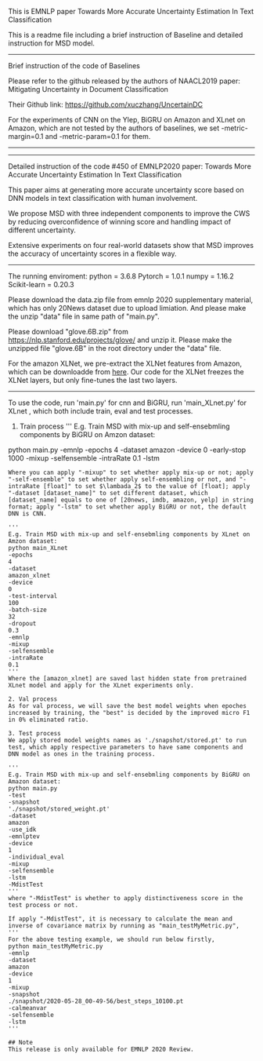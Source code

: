 This is EMNLP paper Towards More Accurate Uncertainty Estimation In Text Classification

This is a readme file including a brief instruction of Baseline and detailed instruction for MSD model.
_______________________________________________________________________________________
Brief instruction of the code of Baselines

Please refer to the github released by the authors of NAACL2019 paper: Mitigating Uncertainty in Document Classification

Their Github link: https://github.com/xuczhang/UncertainDC

For the experiments of CNN on the Ylep,  BiGRU on Amazon and XLnet on Amazon, which are not tested by the authors of baselines, we set -metric-margin=0.1 and -metric-param=0.1 for them.
_______________________________________________________________________________________
_______________________________________________________________________________________
Detailed instruction of the code #450 of EMNLP2020 paper: Towards More Accurate Uncertainty Estimation In Text Classification

This paper aims at generating more accurate uncertainty score based on DNN models in text classification with human involvement.

We propose MSD with three independent components to improve the CWS by reducing overconfidence of winning score and handling impact of different uncertainty.

Extensive experiments on four real-world datasets show that MSD improves the accuracy of uncertainty scores in a flexible way.

______
The running enviroment: 
python = 3.6.8
Pytorch = 1.0.1
numpy = 1.16.2
Scikit-learn = 0.20.3

Please download the data.zip file from emnlp 2020 supplementary material, which has only 20News dataset due to upload limiation. And please make the unzip "data" file in same path of "main.py".

Please download "glove.6B.zip" from https://nlp.stanford.edu/projects/glove/ and unzip it. Please make the unzipped file "glove.6B" in the root directory under the "data" file.


For the amazon XLNet, we pre-extract the XLNet features from Amazon, which can be downloadde from [here](https://drive.google.com/drive/folders/1RPGl3fgvAFZvozcai6puktKFNhcoyMZd?usp=sharing). Our code for the XLNet freezes the XLNet layers, but only fine-tunes the last two layers.

______


To use the code, run 'main.py' for cnn and BiGRU, run 'main_XLnet.py' for XLnet , which both include train, eval and test processes.

1. Train process
'''
E.g. Train MSD with mix-up and self-ensebmling components by BiGRU on Amzon dataset:

python main.py
-emnlp
-epochs
4
-dataset
amazon
-device
0
-early-stop
1000
-mixup
-selfensemble
-intraRate
0.1
-lstm
```
Where you can apply "-mixup" to set whether apply mix-up or not; apply "-self-ensemble" to set whether apply self-ensembling or not, and "-intraRate [float]" to set $\lambada_2$ to the value of [float]; apply "-dataset [dataset_name]" to set different dataset, which [dataset_name] equals to one of [20news, imdb, amazon, yelp] in string format; apply "-lstm" to set whether apply BiGRU or not, the default DNN is CNN.

'''
E.g. Train MSD with mix-up and self-ensebmling components by XLnet on Amzon dataset:
python main_XLnet
-epochs
4
-dataset
amazon_xlnet
-device
0
-test-interval
100
-batch-size
32
-dropout
0.3
-emnlp
-mixup
-selfensemble
-intraRate
0.1
'''
Where the [amazon_xlnet] are saved last hidden state from pretrained XLnet model and apply for the XLnet experiments only. 

2. Val process
As for val process, we will save the best model weights when epoches increased by training, the "best" is decided by the improved micro F1 in 0% eliminated ratio.

3. Test process
We apply stored model weights names as './snapshot/stored.pt' to run test, which apply respective parameters to have same components and DNN model as ones in the training process.

'''
E.g. Train MSD with mix-up and self-ensebmling components by BiGRU on Amazon dataset:
python main.py
-test
-snapshot
'./snapshot/stored_weight.pt'
-dataset
amazon
-use_idk
-emnlptev
-device
1
-individual_eval
-mixup
-selfensemble
-lstm
-MdistTest
'''
where "-MdistTest" is whether to apply distinctiveness score in the test process or not.

If apply "-MdistTest", it is necessary to calculate the mean and inverse of covariance matrix by running as "main_testMyMetric.py",
'''
For the above testing example, we should run below firstly,
python main_testMyMetric.py
-emnlp
-dataset
amazon
-device
1
-mixup
-snapshot
./snapshot/2020-05-28_00-49-56/best_steps_10100.pt
-calmeanvar
-selfensemble
-lstm
'''

## Note
This release is only available for EMNLP 2020 Review.
